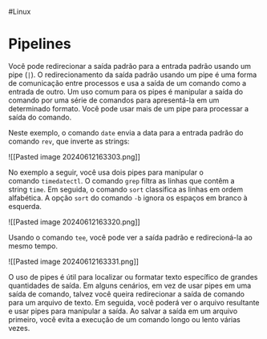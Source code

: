 #Linux 
# Pipelines

Você pode redirecionar a saída padrão para a entrada padrão usando um pipe (`|`). O redirecionamento da saída padrão usando um pipe é uma forma de comunicação entre processos e usa a saída de um comando como a entrada de outro. Um uso comum para os pipes é manipular a saída do comando por uma série de comandos para apresentá-la em um determinado formato. Você pode usar mais de um pipe para processar a saída do comando.

Neste exemplo, o comando `date` envia a data para a entrada padrão do comando `rev`, que inverte as strings:

![[Pasted image 20240612163303.png]]

No exemplo a seguir, você usa dois pipes para manipular o comando `timedatectl`. O comando `grep` filtra as linhas que contêm a string `time`. Em seguida, o comando `sort` classifica as linhas em ordem alfabética. A opção `sort` do comando `-b` ignora os espaços em branco à esquerda.

![[Pasted image 20240612163320.png]]

Usando o comando `tee`, você pode ver a saída padrão e redirecioná-la ao mesmo tempo.

![[Pasted image 20240612163331.png]]

O uso de pipes é útil para localizar ou formatar texto específico de grandes quantidades de saída. Em alguns cenários, em vez de usar pipes em uma saída de comando, talvez você queira redirecionar a saída de comando para um arquivo de texto. Em seguida, você poderá ver o arquivo resultante e usar pipes para manipular a saída. Ao salvar a saída em um arquivo primeiro, você evita a execução de um comando longo ou lento várias vezes.




